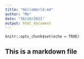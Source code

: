 ```yaml
---
title: "HelloWorld.md"
author: "Me"
date: "30/10/2021"
output: html_document
---
```


```{r setup, include=FALSE}
knitr::opts_chunk$set(echo = TRUE)
```

## This is a markdown file
